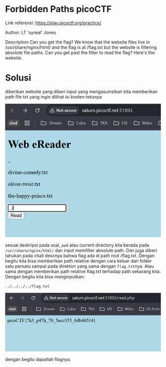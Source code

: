 # Forbidden Paths picoCTF

Link referensi: https://play.picoctf.org/practice/

Author: LT 'syreal' Jones

Description
Can you get the flag?
We know that the website files live in /usr/share/nginx/html/ and the flag is at /flag.txt but the website is filtering absolute file paths. Can you get past the filter to read the flag?
Here's the website.

# Solusi

diberikan website yang diberi input yang mengasumsikan kita memberikan path file txt yang ingin dilihat isi konten teksnya

<img src="./img/31.png" />

sesuai deskripsi pada soal, `pwd` atau current directory kita berada pada `/usr/share/nginx/html/` dan input memfilter absolute path. Dan juga diberi tahukan pada chall descnya bahwa flag ada di path root /flag.txt. Dengan begitu kita bisa memberikan path relative dengan cara keluar dari folder satu persatu sampai pada direktori yang sama dengan `flag.txt`nya. Atau sama dengan memberikan path relative flag.txt terhadap path sekarang kita. Dengan begitu kita bisa menginputkan:

```
../../../../flag.txt
```

<img src="./img/32.png" />

dengan begitu dapatlah flagnya.
